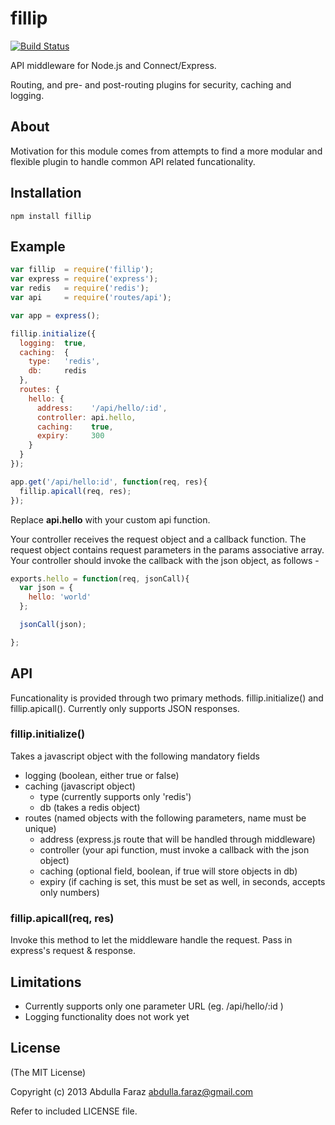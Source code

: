 # fillip

[![Build Status](https://travis-ci.org/n3m6/fillip.png)](https://travis-ci.org/n3m6/fillip)

API middleware for Node.js and Connect/Express.

Routing, and pre- and post-routing plugins for security, caching and logging.

## About
Motivation for this module comes from attempts to find a more modular and flexible
plugin to handle common API related funcationality.

## Installation

`npm install fillip`

## Example

```javascript
var fillip  = require('fillip');
var express = require('express');
var redis   = require('redis');
var api     = require('routes/api');

var app = express();

fillip.initialize({
  logging:  true,
  caching:  {
    type:   'redis',
    db:     redis
  },
  routes: {
    hello: {
      address:    '/api/hello/:id',
      controller: api.hello,
      caching:    true,
      expiry:     300
    }
  }
});

app.get('/api/hello:id', function(req, res){
  fillip.apicall(req, res);
});
```

Replace __api.hello__ with your custom api function.

Your controller receives the request object and a callback function. The request object contains request parameters in the params associative array.
Your controller should invoke the callback with the json object, as follows -

```javascript
exports.hello = function(req, jsonCall){
  var json = {
    hello: 'world'
  };

  jsonCall(json);

};
```

## API

  Funcationality is provided through two primary methods. fillip.initialize()
  and fillip.apicall(). Currently only supports JSON responses.

### fillip.initialize()
  Takes a javascript object with the following mandatory fields
  - logging (boolean, either true or false)
  - caching (javascript object) 
    - type (currently supports only 'redis')
    - db (takes a redis object)
  - routes (named objects with the following parameters, name must be unique)
    - address (express.js route that will be handled through middleware)
    - controller (your api function, must invoke a callback with the json object)
    - caching (optional field, boolean, if true will store objects in db)
    - expiry (if caching is set, this must be set as well, in seconds, accepts only numbers)

### fillip.apicall(req, res)
  Invoke this method to let the middleware handle the request. Pass in express's request & response.

## Limitations

  - Currently supports only one parameter URL (eg. /api/hello/:id )
  - Logging functionality does not work yet

## License

(The MIT License)

Copyright (c) 2013 Abdulla Faraz <abdulla.faraz@gmail.com>

Refer to included LICENSE file.

